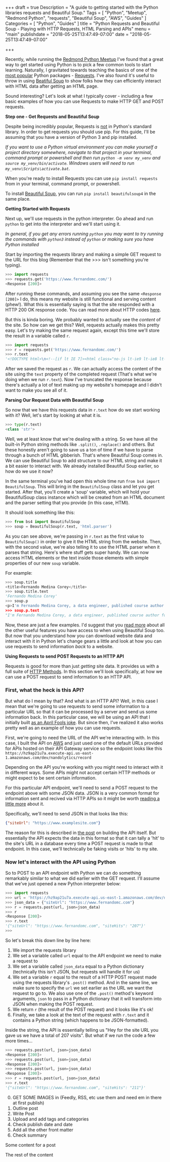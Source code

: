 +++
draft = true
Description = "A guide to getting started with the Python libraries requests and Beautiful Soup."
Tags = [
  "Python",
  "Meetup",
  "Redmond Python",
  "requests",
  "Beautiful Soup",
  "AWS",
  "Guides"
]
Categories = [
  "Python",
  "Guides"
]
title = "Python Requests and Beautiful Soup - Playing with HTTP Requests, HTML Parsing and APIs"
menu = "main"
publishdate = "2018-05-25T13:47:49-07:00"
date = "2018-05-25T13:47:49-07:00"

+++

Recently, while running the [Redmond Python Meetup](https://www.meetup.com/Redmond-Python-User-Group/) I've found that a great way to get started using Python is to pick a few common tools to start learning. Naturally, I gravitated towards teaching the basics of one of the [most popular](https://pythonwheels.com) Python packages - [Requests](http://docs.python-requests.org/en/master/). I've also found it's useful to throw in using [Beatiful Soup](https://www.crummy.com/software/BeautifulSoup/bs4/doc/#installing-beautiful-soup) to show folks how they can efficiently interact with HTML data after getting an HTML page.

Sound interesting? Let's look at what I typically cover - including a few basic examples of how you can use Requests to make HTTP GET and POST requests.

<!--more-->

**Step one - Get Requests and Beautiful Soup**

Despite being incredibly popular, Requests is [not](https://github.com/requests/requests/issues/2424) in Python's standard library. In order to get requests you should use pip. For this guide, I'll be assuming that you have a version of Python 3 and pip installed.

_If you want to use a Python virtual environment you can make yourself a project directory somewhere, navigate to that project in your terminal, command prompt or powershell and then run `python -m venv my_venv` and `source my_venv/bin/activate`. Windows users will need to run `my_venv\Scripts\activate.bat`._

When you're ready to install Requests you can use `pip install requests` from in your terminal, command prompt, or powershell. 

To install [Beautiful Soup](https://www.crummy.com/software/BeautifulSoup/bs4/doc/#installing-beautiful-soup), you can run `pip install beautifulsoup4` in the same place.

**Getting Started with Requests**

Next up, we'll use requests in the python interpreter. Go ahead and run `python` to get into the interpreter and we'll start using it.

_In general, if you get any errors running `python` you may want to try running the commands with `python3` instead of `python` or making sure you have Python installed_

Start by importing the requests library and making a simple GET request to the URL for this blog (Remember that the >>> isn't something you're typing).

```python
>>> import requests
>>> requests.get('https://www.fernandomc.com/')
<Response [200]>
```

After running these commands, and assuming you see the same `<Response [200]>` I do, this means my website is still functional and serving content (phew!). What this is essentially saying is that the site responded with a HTTP 200 OK response code. You can read more about HTTP codes [here](https://en.wikipedia.org/wiki/List_of_HTTP_status_codes#2xx_Success).

But this is kinda boring. We probably wanted to actually see the _content_ of the site. So how can we get this? Well, requests actually makes this pretty easy. Let's try making the same request again, except this time we'll store the result in a variable called `r`. 

```python
>>> import requests
>>> r = requests.get('https://www.fernandomc.com/')
>>> r.text
'<!DOCTYPE html>\n<!--[if lt IE 7]><html class="no-js lt-ie9 lt-ie8 lt-ie7" lang="en"> <![endif]-->\n<!--[if (IE 7)&!(IEMobile)]><html class="no-js lt-ie9 lt-ie8" lang="en"><![endif]-->\n<!--[if (IE 8)&!(IEMobile)]><html class="no-js lt-ie9" lang="en"><![endif]-->\n<!--[if gt IE 8]><!--> <html class="no-js" lang="en"><!--<![endif]-->\n<head>\n<meta charset="utf-8">\n<title>Fernando Medina Corey</title>\n<meta name="description" content="I&#39;m Fernando Medina Corey, a data engineer, published course author for software engineering content and an avid punster.">. . .'
```

After we saved the request as `r`. We can actually access the content of the site using the `text` property of the completed request (That's what we're doing when we run `r.text`). Now I've truncated the response because there's actually a lot of text making up my website's homepage and I didn't want to make you see all of it.

**Parsing Our Request Data with Beautiful Soup**

So now that we have this requests data in `r.text` how do we start working with it? Well, let's start by looking at what it is.

```python
>>> type(r.text)
<class 'str'>
```

Well, we at least know that we're dealing with a string. So we have all the built-in Python string methods like `.split()`, `.replace()` and others. But these honestly aren't going to save us a ton of time if we have to parse through a bunch of HTML gibberish. That's where Beautiful Soup comes in. We can use Beautiful Soup to add structure to our HTML string and make it a bit easier to interact with. We already installed Beautiful Soup earlier, so how do we use it now?

In the same terminal you've had open this whole time run `from bs4 import BeautifulSoup`. This will bring in the `BeautifulSoup` class and let you get started. After that, you'll create a 'soup' variable, which will hold your BeautifulSoup class instance which will be created from an HTML document and the parser setting that you provide (in this case, HTMl).

It should look something like this:

```python
>>> from bs4 import BeautifulSoup
>>> soup = BeautifulSoup(r.text, 'html.parser')
```

As you can see above, we're passing in `r.text` as the first value to `BeautifulSoup()` in order to give it the HTML string from the website. Then, with the second value, we're also telling it to use the HTML parser when it parses that string. Here's where stuff gets super handy. We can now access HTML elements or the text inside those elements with simple properties of our new `soup` variable. 

For example:

```python
>>> soup.title
<title>Fernando Medina Corey</title>
>>> soup.title.text
'Fernando Medina Corey'
>>> soup.p
<p>I'm Fernando Medina Corey, a data engineer, published course author for software engineering content and an avid punster.</p>
>>> soup.p.text
"I'm Fernando Medina Corey, a data engineer, published course author for software engineering content and an avid punster."
```

Now, these are just a few examples. I'd suggest that you [read more](https://www.crummy.com/software/BeautifulSoup/bs4/doc/#installing-beautiful-soup) about all the other useful features you have access to when using Beautiful Soup too. But now that you understand how you can download website data and interact with it in Python let's change gears a little and look at how you can use requests to send information _back_ to a website.

**Using Requests to send POST Requests to an HTTP API**

Requests is good for more than just _getting_ site data. It provides us with a full suite of [HTTP Methods](https://developer.mozilla.org/en-US/docs/Web/HTTP/Methods). In this section we'll look specifically, at how we can use a POST request to send information to an HTTP API. 


### First, what the heck is this API?

But what do I mean by that? And what is an HTTP API? Well, in this case I mean that we're going to use requests to send some information to a particular URL so that it can be processed by a server and send us some information back. In this particular case, we will be using an API that I initially built [as an April Fools joke](https://www.fernandomc.com/posts/nandolytics-serverless-website-analytics/). But since then, I've realized it also works pretty well as an example of how you can use requests. 

First, we're going to need the URL of the API we're interacting with. In this case, I built the API on [AWS](http://aws.amazon.com) and just used one of the default URLs provided for APIs hosted on their API Gateway service so the endpoint looks like this `https://hz9ap21u7a.execute-api.us-east-1.amazonaws.com/dev/nandolytics/record`

Depending on the API you're working with you might need to interact with it in different ways. Some APIs might not accept certain HTTP methods or might expect to be sent certain information. 

For this particular API endpoint, we'll need to send a POST request to the endpoint above with some JSON data. JSON is a very common format for information sent and recived via HTTP APIs so it might be worth [reading a little more](https://www.w3schools.com/js/js_json_intro.asp) about it. 

Specifically, we'll need to send JSON in that looks like this: 
```json
{"siteUrl": "https://www.examplesite.com"}
```
The reason for this is described in [the post](https://www.fernandomc.com/posts/nandolytics-serverless-website-analytics/) on building the API itself. But essentially the API expects the data in this format so that it can tally a 'hit' to the site's URL in a database every time a POST request is made to that endpoint. In this case, we'll technically be faking visits or 'hits' to my site.

### Now let's interact with the API using Python

So to POST to an API endpoint with Python we can do something remarkably similar to what we did earlier with the GET request. I'll assume that we've just opened a new Python interpreter below:

```python
>>> import requests
>>> url = 'https://hz9ap21u7a.execute-api.us-east-1.amazonaws.com/dev/nandolytics/record'
>>> json_data = {"siteUrl": "https://www.fernandomc.com"}
>>> r = requests.post(url, json=json_data)
>>> r
<Response [200]>
>>> r.text
'{"siteUrl": "https://www.fernandomc.com", "siteHits": "207"}'
>>> 
```

So let's break this down line by line here:

1. We import the requests library
2. We set a variable called `url` equal to the API endpoint we need to make a request to
3. We set a variable called `json_data` equal to a Python dictionary (technically this isn't JSON, but requests will handle it for us)
4. We set a variable `r` equal to the result of a HTTP POST request made using the requests library's `.post()` method. And in the same line, we make sure to specify the `url` we set earlier as the URL we want the request to go to. We also use one of the `.post()` method's keyword arguments, `json` to pass in a Python dictionary that it will transform into JSON when making the POST request.
5. We return `r` (the result of the POST request) and it looks like it's ok!
6. Finally, we take a look at the text of the request with `r.text` and it contains a Python string (which happens to be JSON-formatted).

Inside the string, the API is essentially telling us "Hey for the site URL you gave us we have a total of 207 visits". But what if we run the code a few more times...

```python
>>> requests.post(url, json=json_data)
<Response [200]>
>>> requests.post(url, json=json_data)
<Response [200]>
>>> requests.post(url, json=json_data)
<Response [200]>
>>> r = requests.post(url, json=json_data)
>>> r.text
'{"siteUrl": "https://www.fernandomc.com", "siteHits": "211"}'
```

0. GET SOME IMAGES in (Feedly, RSS, etc use them and need em in there at first publish)
1. Outline post
2. Write Post
3. Upload and add tags and categories
4. Check publish date and date
5. Add all the other front matter
6. Check summary


Some content for a post


The rest of the content